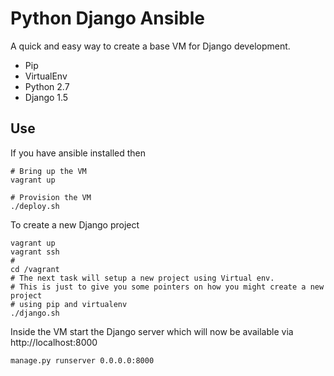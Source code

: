 # Python Django Ansible

A quick and easy way to create a base VM for Django development.

+ Pip
+ VirtualEnv
+ Python 2.7
+ Django 1.5

## Use

If you have ansible installed then

```
# Bring up the VM
vagrant up

# Provision the VM
./deploy.sh
```

To create a new Django project

```
vagrant up
vagrant ssh
# 
cd /vagrant
# The next task will setup a new project using Virtual env.
# This is just to give you some pointers on how you might create a new project
# using pip and virtualenv
./django.sh
```

Inside the VM start the Django server which will now be available via http://localhost:8000

```
manage.py runserver 0.0.0.0:8000
```
